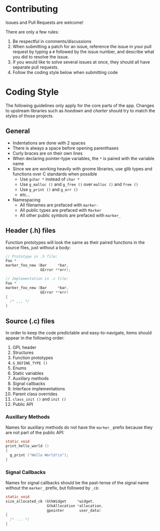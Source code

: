 # Contributing

Issues and Pull Requests are welcome!

There are only a few rules:

1. Be respectful in comments/discussions
2. When submitting a patch for an issue, reference the issue in your pull request
   by typing a ``#`` followed by the issue number, and describe what you did to
   resolve the issue.
3. If you would like to solve several issues at once, they should all have
   separate pull requests.
4. Follow the coding style below when submitting code

# Coding Style

The following guidelines only apply for the core parts of the app. Changes
to upstream libraries such as *hoedown* and *charter* should try to match the styles of those projects.

## General

* Indentations are done with 2 spaces
* There is always a space before opening parenthases
* Curly braces are on their own lines
* When declaring pointer-type variables, the ``*`` is paired with the variable name
* Since we are working heavily with gnome libraries, use glib types and functions over C standards when possible
  * Use ``gchar *`` instead of ``char *``
  * Use ``g_malloc ()`` and ``g_free ()`` over ``malloc ()`` and ``free ()``
  * Use ``g_print ()`` and ``g_err ()``
  * etc...
* Namespacing
  * All filenames are prefaced with ``marker-``
  * All public types are prefaced with ``Marker``
  * All other public symbols are prefaced with ``marker_``

## Header (.h) files

Function prototypes will look the same as their paired functions in the
source files, just without a body:

```C
// Prototype in .h file:
Foo *
marker_foo_new (Bar     *bar,
                GError **err);

// Implementation in .c file:
Foo *
marker_foo_new (Bar     *bar,
                GError **err)
{
  /* ,,, */
}
```

## Source (.c) files

In order to keep the code predictable and easy-to-navigate, items should
appear in the following order:

1. GPL header
2. Structures
3. Function prototypes
4. ``G_DEFINE_TYPE ()``
5. Enums
6. Static variables
7. Auxillary methods
8. Signal callbacks
9. Interface implementations
10. Parent class overrides
11. ``class_init ()`` and ``init ()``
12. Public API

### Auxillary Methods

Names for auxillary methods do not have the ``marker_`` prefix because they
are not part of the public API:

```C
static void
print_hello_world ()
{
  g_print ("Hello World!\n");
}
```

### Signal Callbacks

Names for signal callbacks should be the past-tense of the signal name
without the ``marker_`` prefix, but followed by ``_cb``:

```C
static void
size_allocated_cb (GtkWidget     *widget,
                   GtkAllocation *allocation,
                   gpointer       user_data)
{
  /* ... */
}

```